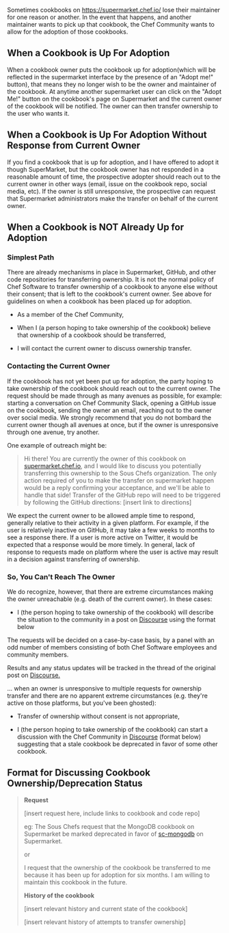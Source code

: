 Sometimes cookbooks on <https://supermarket.chef.io/> lose their maintainer for one reason or another. In the event that happens, and another maintainer wants to pick up that cookbook, the Chef Community wants to allow for the adoption of those cookbooks.

When a Cookbook is Up For Adoption
----------------------------------

When a cookbook owner puts the cookbook up for adoption(which will be reflected in the supermarket interface by the presence of an "Adopt me!" button), that means they no longer wish to be the owner and maintainer of the cookbook. At anytime another supermarket user can click on the "Adopt Me!" button on the cookbook's page on Supermarket and the current owner of the cookbook will be notified. The owner can then transfer ownership to the user who wants it.

When a Cookbook is Up For Adoption Without Response from Current Owner
----------------------------------------------------------------------

If you find a cookbook that is up for adoption, and I have offered to adopt it though SuperMarket, but the cookbook owner has not responded in a reasonable amount of time, the prospective adopter should reach out to the current owner in other ways (email, issue on the cookbook repo, social media, etc). If the owner is still unresponsive, the prospective can request that Supermarket administrators make the transfer on behalf of the current owner.

When a Cookbook is NOT Already Up for Adoption
----------------------------------------------

### Simplest Path

There are already mechanisms in place in Supermarket, GitHub, and other code repositories for transferring ownership. It is not the normal policy of Chef Software to transfer ownership of a cookbook to anyone else without their consent; that is left to the cookbook's current owner. See above for guidelines on when a cookbook has been placed up for adoption.

-   As a member of the Chef Community,

-   When I (a person hoping to take ownership of the cookbook) believe that ownership of a cookbook should be transferred,

-   I will contact the current owner to discuss ownership transfer.

### Contacting the Current Owner

If the cookbook has not yet been put up for adoption, the party hoping to take ownership of the cookbook should reach out to the current owner. The request should be made through as many avenues as possible, for example: starting a conversation on Chef Community Slack, opening a GitHub issue on the cookbook, sending the owner an email, reaching out to the owner over social media. We strongly recommend that you do not bombard the current owner though all avenues at once, but if the owner is unresponsive through one avenue, try another.

One example of outreach might be:

> Hi there! You are currently the owner of this cookbook on [supermarket.chef.io](http://supermarket.chef.io), and I would like to discuss you potentially transferring this ownership to the Sous Chefs organization. The only action required of you to make the transfer on supermarket happen would be a reply confirming your acceptance, and we'll be able to handle that side! Transfer of the GitHub repo will need to be triggered by following the GitHub directions: [insert link to directions]

We expect the current owner to be allowed ample time to respond, generally relative to their activity in a given platform. For example, if the user is relatively inactive on GitHub, it may take a few weeks to months to see a response there. If a user is more active on Twitter, it would be expected that a response would be more timely. In general, lack of response to requests made on platform where the user is active may result in a decision against transferring of ownership.

### So, You Can't Reach The Owner

We do recognize, however, that there are extreme circumstances making the owner unreachable (e.g. death of the current owner). In these cases:

-   I (the person hoping to take ownership of the cookbook) will describe the situation to the community in a post on [Discourse](http://discourse.chef.io) using the format below

The requests will be decided on a case-by-case basis, by a panel with an odd number of members consisting of both Chef Software employees and community members.

Results and any status updates will be tracked in the thread of the original post on [Discourse.](http://discourse.chef.io)

... when an owner is unresponsive to multiple requests for ownership transfer and there are no apparent extreme circumstances (e.g. they're active on those platforms, but you've been ghosted):

-   Transfer of ownership without consent is not appropriate,

-   I (the person hoping to take ownership of the cookbook) can start a discussion with the Chef Community in [Discourse](http://discourse.chef.io) (format below) suggesting that a stale cookbook be deprecated in favor of some other cookbook.

Format for Discussing Cookbook Ownership/Deprecation Status
-----------------------------------------------------------

> **Request**
>
> [insert request here, include links to cookbook and code repo]
>
> eg: The Sous Chefs request that the MongoDB cookbook on Supermarket be marked deprecated in favor of [sc-mongodb](https://github.com/sous-chefs/mongodb) on Supermarket.
>
> or
>
> I request that the ownership of the cookbook be transferred to me because it has been up for adoption for six months. I am willing to maintain this cookbook in the future.
>
> **History of the cookbook**
>
> [insert relevant history and current state of the cookbook]
>
> [insert relevant history of attempts to transfer ownership]

